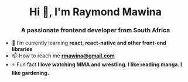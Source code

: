 <h1 align="center">Hi 👋, I'm Raymond Mawina</h1>
<h3 align="center">A passionate frontend developer from South Africa</h3>

- 🌱 I’m currently learning **react, react-native and other front-end libraries**
- 📫 How to reach me **rmawina@gmail.com**
- ⚡ Fun fact **I love watching MMA and wrestling. I like reading manga. I like gardening.**


